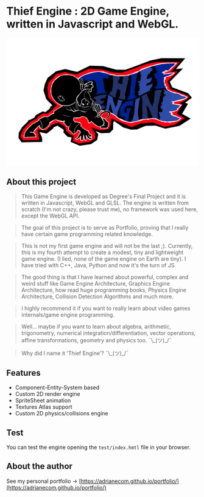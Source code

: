 # Thief Engine : 2D Game Engine, written in Javascript and WebGL.

<!-- ![logo](thief-logo.png) -->
<img src ="thief-logo.png" width="640px" />


## About this project

>This Game Engine is developed as Degree's Final Project and it is written in Javascript, WebGL and GLSL. The engine is written from scratch (I'm not crazy, please trust me), no framework was used here, except the WebGL API.

>The goal of this project is to serve as Portfolio, proving that I really have certain game programming related knowledge.

>This is not my first game engine and will not be the last ;). Currently, this is my fourth attempt to create a modest, tiny and lightweight game engine. (I lied, none of the game engine on Earth are tiny). I have tried with C++, Java, Python and now it's the turn of JS.

>The good thing is that I have learned about powerful, complex and weird stuff like Game Engine Architecture, Graphics Engine Architecture, how read huge programming books, Physics Engine Architecture, Collision Detection Algorithms and much more.

>I highly recommend it if you want to really learn about video games internals/game engine programming.

>Well... maybe if you want to learn about algebra, arithmetic, trigonometry, numerical integration/differentiation, vector operations, affine transformations, geometry and physics too. ¯\\\_(ツ)_/¯

>Why did I name it 'Thief Engine'? ¯\\\_(ツ)_/¯


## Features

* Component-Entity-System based
* Custom 2D render engine
* SpriteSheet animation
* Textures Atlas support
* Custom 2D physics/collisions engine

## Test

You can test the engine opening the `test/index.hmtl` file in your browser.

## About the author

See my personal portfolio →
[https://adrianecom.github.io/portfolio/](https://adrianecom.github.io/portfolio/)
